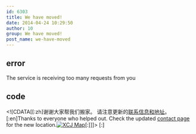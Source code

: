 ```yaml
---
id: 6303
title: We have moved!
date: 2014-04-24 10:29:50
author: 10
group: We have moved!
post_name: we-have-moved
---
```


## error
The service is receiving too many requests from you

## code
 <!\[CDATA\[\[:zh\]谢谢大家帮我们搬家。 请注意更新的[联系信息和地址](http://xinchejian.com/contact-us/ "Contact Us | 联系我们")。\[:en\]Thanks to everyone who helped out. Check the updated [contact page](http://xinchejian.com/contact-us/ "Contact Us | 联系我们") for the new location.[![XCJ Map](http://xinchejian.com/wp-content/uploads/2014/04/Foto-290x290.jpg)](http://139.162.84.35/wp-content/uploads/2014/04/Foto.jpg)\[:\]\]\]> \[:\]
